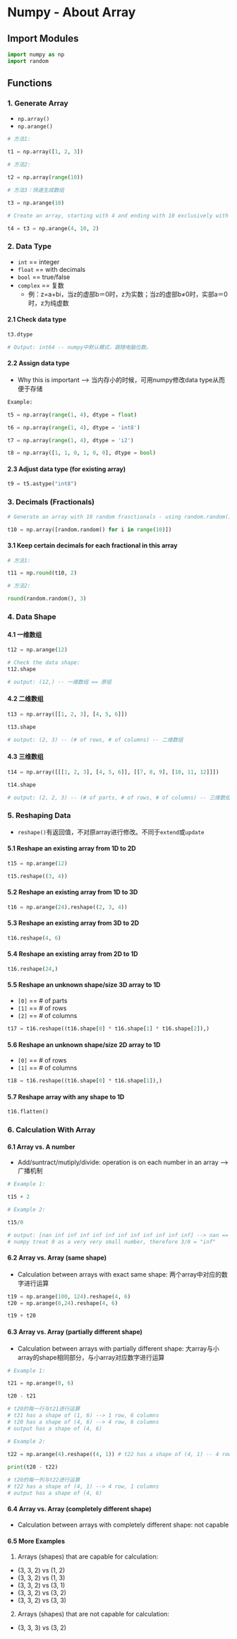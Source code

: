 # Numpy - About Array

## Import Modules
```python
import numpy as np
import random
```

## Functions
### 1. Generate Array
- ```np.array()```
- ```np.arange()```

```python
# 方法1:

t1 = np.array([1, 2, 3])
```
```python
# 方法2: 

t2 = np.array(range(10))
```
```python
# 方法3：快速生成数组

t3 = np.arange(10)
```
```python
# Create an array, starting with 4 and ending with 10 exclusively with step （步长/间隔）equals 2:

t4 = t3 = np.arange(4, 10, 2) 
```

### 2. Data Type
- ```int``` == integer
- ```float``` == with decimals
- ```bool``` == true/false
- ```complex``` == 复数
    - 例：z=a+bi，当z的虚部b＝0时，z为实数；当z的虚部b≠0时，实部a＝0时，z为纯虚数

#### 2.1 Check data type
```python
t3.dtype

# Output: int64 -- numpy中默认模式，跟随电脑位数。
```

#### 2.2 Assign data type
- Why this is important --> 当内存小的时候，可用numpy修改data type从而便于存储

```python
Example: 

t5 = np.array(range(1, 4), dtype = float)

t6 = np.array(range(1, 4), dtype = 'int8')

t7 = np.array(range(1, 4), dtype = 'i2')

t8 = np.array([1, 1, 0, 1, 0, 0], dtype = bool)
```

#### 2.3 Adjust data type (for existing array)
```python
t9 = t5.astype("int8")
```

### 3. Decimals (Fractionals) 
```python
# Generate an array with 10 random frasctionals - using random.random() --> 自动产生一个小数:

t10 = np.array([random.random() for i in range(10)])
```

#### 3.1 Keep certain decimals for each fractional in this array 
```python
# 方法1:

t11 = np.round(t10, 2)
```
```python
# 方法2:

round(random.random(), 3)
```

### 4. Data Shape 
#### 4.1 一维数组
```python
t12 = np.arange(12)

# Check the data shape:
t12.shape

# output: (12,) -- 一维数组 == 原组
```

#### 4.2 二维数组
```python
t13 = np.array([[1, 2, 3], [4, 5, 6]])

t13.shape 

# output: (2, 3) -- (# of rows, # of columns) -- 二维数组
```

#### 4.3 三维数组
```python
t14 = np.array([[[1, 2, 3], [4, 5, 6]], [[7, 8, 9], [10, 11, 12]]])

t14.shape

# output: (2, 2, 3) -- (# of parts, # of rows, # of columns) -- 三维数组
```

### 5. Reshaping Data 
- ```reshape()```有返回值，不对原array进行修改。不同于```extend```或```update```

#### 5.1 Reshape an existing array from 1D to 2D
```python
t15 = np.arange(12)

t15.reshape((3, 4))
```
#### 5.2 Reshape an existing array from 1D to 3D
```python
t16 = np.arange(24).reshape((2, 3, 4))
```
#### 5.3 Reshape an existing array from 3D to 2D
```python
t16.reshape(4, 6)
```
#### 5.4 Reshape an existing array from 2D to 1D
```python
t16.reshape(24,)
```
#### 5.5 Reshape an unknown shape/size 3D array to 1D
- ```[0]``` == # of parts
- ```[1]``` == # of rows
- ```[2]``` == # of columns

```python
t17 = t16.reshape((t16.shape[0] * t16.shape[1] * t16.shape[2]),) 
```
#### 5.6 Reshape an unknown shape/size 2D array to 1D
- ```[0]``` == # of rows
- ```[1]``` == # of columns

```python
t18 = t16.reshape((t16.shape[0] * t16.shape[1]),) 
```
#### 5.7 Reshape array with any shape to 1D 
```python
t16.flatten()
```

### 6. Calculation With Array

#### 6.1 Array vs. A number
- Add/suntract/mutiply/divide: operation is on each number in an array --> 广播机制

```python
# Example 1: 

t15 + 2
```
```python
# Example 2: 

t15/0

# output: [nan inf inf inf inf inf inf inf inf inf inf inf] --> nan == not a number; inf == infinity 
# numpy treat 0 as a very very small number, therefore 3/0 = "inf"
```
#### 6.2 Array vs. Array (same shape)
- Calculation between arrays with exact same shape: 两个array中对应的数字进行运算

```python
t19 = np.arange(100, 124).reshape(4, 6)
t20 = np.arange(0,24).reshape(4, 6)
```
```python
t19 + t20
```
#### 6.3 Array vs. Array (partially different shape)
- Calculation between arrays with partially different shape: 大array与小array的shape相同部分，与小array对应数字进行运算

```python
# Example 1: 

t21 = np.arange(0, 6)

t20 - t21

# t20的每一行与t21进行运算  
# t21 has a shape of (1, 6) --> 1 row, 6 columns
# t20 has a shape of (4, 6) --> 4 row, 6 columns
# output has a shape of (4, 6)
```
```python
# Example 2: 

t22 = np.arange(4).reshape((4, 1)) # t22 has a shape of (4, 1) -- 4 row, 1 columns 
    
print(t20 - t22)  

# t20的每一列与t22进行运算  
# t22 has a shape of (4, 1) --> 4 row, 1 columns 
# output has a shape of (4, 6)
```

#### 6.4 Array vs. Array (completely different shape)
- Calculation between arrays with completely different shape: not capable 

#### 6.5 More Examples
1. Arrays (shapes) that are capable for calculation:
- (3, 3, 2) vs (1, 2)
- (3, 3, 2) vs (1, 3)
- (3, 3, 2) vs (3, 1)
- (3, 3, 2) vs (3, 2)
- (3, 3, 2) vs (3, 3)


2. Arrays (shapes) that are not capable for calculation: 
- (3, 3, 3) vs (3, 2)

